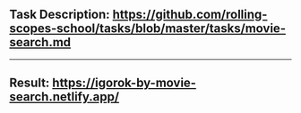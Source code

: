 ## Task Description: https://github.com/rolling-scopes-school/tasks/blob/master/tasks/movie-search.md

***

## Result: https://igorok-by-movie-search.netlify.app/
